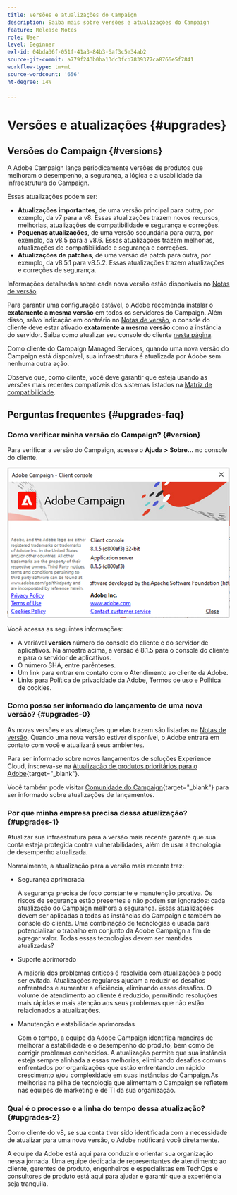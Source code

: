 ```yaml
---
title: Versões e atualizações do Campaign
description: Saiba mais sobre versões e atualizações do Campaign
feature: Release Notes
role: User
level: Beginner
exl-id: 04bda36f-051f-41a3-84b3-6af3c5e34ab2
source-git-commit: a779f243b0ba13dc3fcb7839377ca8766e5f7841
workflow-type: tm+mt
source-wordcount: '656'
ht-degree: 14%

---
```


# Versões e atualizações {#upgrades}

## Versões do Campaign {#versions}

A Adobe Campaign lança periodicamente versões de produtos que melhoram o desempenho, a segurança, a lógica e a usabilidade da infraestrutura do Campaign.

Essas atualizações podem ser:

* **Atualizações importantes**, de uma versão principal para outra, por exemplo, da v7 para a v8. Essas atualizações trazem novos recursos, melhorias, atualizações de compatibilidade e segurança e correções.
* **Pequenas atualizações**, de uma versão secundária para outra, por exemplo, da v8.5 para a v8.6. Essas atualizações trazem melhorias, atualizações de compatibilidade e segurança e correções.
* **Atualizações de patches**, de uma versão de patch para outra, por exemplo, da v8.5.1 para v8.5.2. Essas atualizações trazem atualizações e correções de segurança.

Informações detalhadas sobre cada nova versão estão disponíveis no [Notas de versão](release-notes.md).

Para garantir uma configuração estável, o Adobe recomenda instalar o **exatamente a mesma versão** em todos os servidores do Campaign. Além disso, salvo indicação em contrário no [Notas de versão](release-notes.md), o console do cliente deve estar ativado **exatamente a mesma versão** como a instância do servidor. Saiba como atualizar seu console do cliente [nesta página](../start/connect.md#upgrade-ac-console).

Como cliente do Campaign Managed Services, quando uma nova versão do Campaign está disponível, sua infraestrutura é atualizada por Adobe sem nenhuma outra ação.

Observe que, como cliente, você deve garantir que esteja usando as versões mais recentes compatíveis dos sistemas listados na [Matriz de compatibilidade](compatibility-matrix.md).


## Perguntas frequentes {#upgrades-faq}

### Como verificar minha versão do Campaign? {#version}

Para verificar a versão do Campaign, acesse o **Ajuda > Sobre...** no console do cliente.

![](assets/ac-version.png)

Você acessa as seguintes informações:

* A variável **version** número do console do cliente e do servidor de aplicativos. Na amostra acima, a versão é 8.1.5 para o console do cliente e para o servidor de aplicativos.
* O número SHA, entre parênteses.
* Um link para entrar em contato com o Atendimento ao cliente da Adobe.
* Links para Política de privacidade da Adobe, Termos de uso e Política de cookies.

### Como posso ser informado do lançamento de uma nova versão? {#upgrades-0}

As novas versões e as alterações que elas trazem são listadas na [Notas de versão](release-notes.md). Quando uma nova versão estiver disponível, o Adobe entrará em contato com você e atualizará seus ambientes.

Para ser informado sobre novos lançamentos de soluções Experience Cloud, inscreva-se na [Atualização de produtos prioritários para o Adobe](https://www.adobe.com/br/subscription/priority-product-update.html){target="_blank"}.

Você também pode visitar [Comunidade do Campaign](https://experienceleaguecommunities.adobe.com/t5/custom/page/page-id/Community-TopicsPage?style=all&amp;sort=date&amp;order=desc&amp;filters=adobe-campaign-classic-community&amp;topic=Campaign+v8){target="_blank"} para ser informado sobre atualizações de lançamentos.


### Por que minha empresa precisa dessa atualização? {#upgrades-1}

Atualizar sua infraestrutura para a versão mais recente garante que sua conta esteja protegida contra vulnerabilidades, além de usar a tecnologia de desempenho atualizada.

Normalmente, a atualização para a versão mais recente traz:

* Segurança aprimorada

  A segurança precisa de foco constante e manutenção proativa. Os riscos de segurança estão presentes e não podem ser ignorados: cada atualização do Campaign melhora a segurança. Essas atualizações devem ser aplicadas a todas as instâncias do Campaign e também ao console do cliente. Uma combinação de tecnologias é usada para potencializar o trabalho em conjunto da Adobe Campaign a fim de agregar valor. Todas essas tecnologias devem ser mantidas atualizadas?

* Suporte aprimorado

  A maioria dos problemas críticos é resolvida com atualizações e pode ser evitada. Atualizações regulares ajudam a reduzir os desafios enfrentados e aumentar a eficiência, eliminando esses desafios. O volume de atendimento ao cliente é reduzido, permitindo resoluções mais rápidas e mais atenção aos seus problemas que não estão relacionados a atualizações.


* Manutenção e estabilidade aprimoradas

  Com o tempo, a equipe da Adobe Campaign identifica maneiras de melhorar a estabilidade e o desempenho do produto, bem como de corrigir problemas conhecidos. A atualização permite que sua instância esteja sempre alinhada a essas melhorias, eliminando desafios comuns enfrentados por organizações que estão enfrentando um rápido crescimento e/ou complexidade em suas instâncias do Campaign.As melhorias na pilha de tecnologia que alimentam o Campaign se refletem nas equipes de marketing e de TI da sua organização.


### Qual é o processo e a linha do tempo dessa atualização? {#upgrades-2}

Como cliente do v8, se sua conta tiver sido identificada com a necessidade de atualizar para uma nova versão, o Adobe notificará você diretamente.

A equipe da Adobe está aqui para conduzir e orientar sua organização nessa jornada. Uma equipe dedicada de representantes de atendimento ao cliente, gerentes de produto, engenheiros e especialistas em TechOps e consultores de produto está aqui para ajudar e garantir que a experiência seja tranquila.
